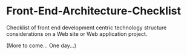 Front-End-Architecture-Checklist
================================

Checklist of front end development centric technology structure considerations on a Web site or Web application project. 

(More to come... One day...)


